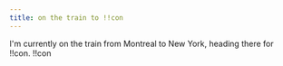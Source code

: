```yaml
---
title: on the train to !!con
---
```


I'm currently on the train from Montreal to New York, heading there for
!!con. !!con
